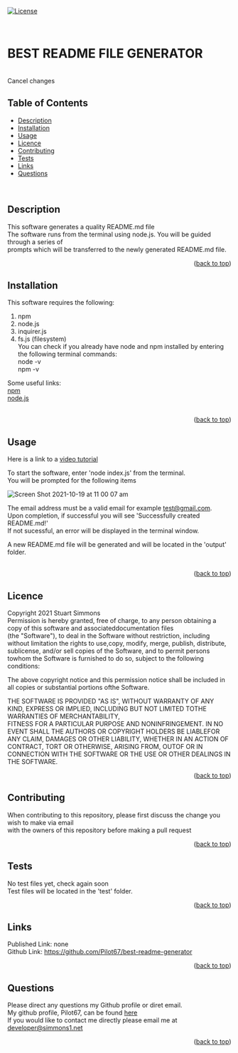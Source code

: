 <div id="top"></div>  

[![License](https://img.shields.io/badge/Licence-MIT-brightgreen?style=plastic)](#licence)  

<br>

# BEST README FILE GENERATOR  
<br>Cancel changes

## Table of Contents

* [Description](#description)
* [Installation](#installation)
* [Usage](#usage)
* [Licence](#licence)
* [Contributing](#contributing)
* [Tests](#tests)
* [Links](#links)
* [Questions](#questions)

<br>

## Description  
This software generates a quality README.md file  
The software runs from the terminal using node.js. You will be guided through a series of  
prompts which will be transferred to the newly generated README.md file.
<br>
  <p align="right">(<a href="#top">back to top</a>)</p>
  
  
## Installation  

This software requires the following:  

1. npm  
2. node.js  
3. inquirer.js  
4. fs.js (filesystem)  
You can check if you already have node and npm installed by entering the following terminal commands:  
node -v  
npm -v  
  
Some useful links:  
[npm](https://www.npmjs.com/)  
[node.js](https://nodejs.org/en/)  
<br>
<p align="right">(<a href="#top">back to top</a>)</p>
  
## Usage
Here is a link to a [video tutorial](https://drive.google.com/file/d/1lSaWnZvBpnXq46RdcfNrUFZ87hZqYJsS/view?usp=sharing)  

To start the software, enter 'node index.js' from the terminal.  
You will be prompted for the following items  
  
![Screen Shot 2021-10-19 at 11 00 07 am](https://user-images.githubusercontent.com/86697483/137823751-8f3b11fe-58b5-4547-b32c-27f04ff1e43e.png)
  
The email address must be a valid email for example test@gmail.com.  
Upon completion, if successful you will see 'Successfully created README.md!'  
If not sucessful, an error will be displayed in the terminal window.  
  
A new README.md file will be generated and will be located in the 'output' folder.  
<br>
<p align="right">(<a href="#top">back to top</a>)</p>
  
## Licence
Copyright 2021 Stuart Simmons  
Permission is hereby granted, free of charge, to any person obtaining a copy of this software and associateddocumentation files  
(the "Software"), to deal in the Software without restriction, including without limitation the rights to use,copy, modify, merge, publish, distribute, sublicense, and/or sell copies of the Software, and to permit persons towhom the Software is furnished to do so, subject to the following conditions:  
  
The above copyright notice and this permission notice shall be included in all copies or substantial portions ofthe Software.  
  
THE SOFTWARE IS PROVIDED "AS IS", WITHOUT WARRANTY OF ANY KIND, EXPRESS OR IMPLIED, INCLUDING BUT NOT LIMITED TOTHE WARRANTIES OF MERCHANTABILITY,  
FITNESS FOR A PARTICULAR PURPOSE AND NONINFRINGEMENT. IN NO EVENT SHALL THE AUTHORS OR COPYRIGHT HOLDERS BE LIABLEFOR ANY CLAIM, DAMAGES OR OTHER LIABILITY, WHETHER IN AN ACTION OF CONTRACT, TORT OR OTHERWISE, ARISING FROM, OUTOF OR IN CONNECTION WITH THE SOFTWARE OR THE USE OR OTHER DEALINGS IN THE SOFTWARE.
<p align="right">(<a href="#top">back to top</a>)</p>

## Contributing
When contributing to this repository, please first discuss the change you wish to make via email  
with the owners of this repository before making a pull request<br>
<p align="right">(<a href="#top">back to top</a>)</p>

## Tests
No test files yet, check again soon  
Test files will be located in the 'test' folder.
<br>
<p align="right">(<a href="#top">back to top</a>)</p>

## Links
Published Link: none  
Github Link: https://github.com/Pilot67/best-readme-generator  
<p align="right">(<a href="#top">back to top</a>)</p>

## Questions
Please direct any questions my Github profile or diret email.  
My github profile, Pilot67, can be found [here](https://github.com/Pilot67)  
If you would like to contact me directly please email me at developer@simmons1.net  
<p align="right">(<a href="#top">back to top</a>)</p>  
  
